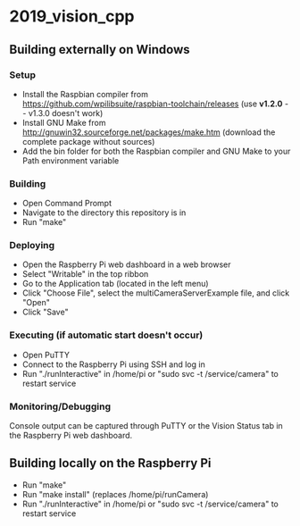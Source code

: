 # 2019_vision_cpp

## Building externally on Windows

### Setup
* Install the Raspbian compiler from https://github.com/wpilibsuite/raspbian-toolchain/releases (use **v1.2.0** -- v1.3.0 doesn't work)
* Install GNU Make from http://gnuwin32.sourceforge.net/packages/make.htm (download the complete package without sources)
* Add the bin folder for both the Raspbian compiler and GNU Make to your Path environment variable

### Building
* Open Command Prompt
* Navigate to the directory this repository is in
* Run "make"

### Deploying
* Open the Raspberry Pi web dashboard in a web browser
* Select "Writable" in the top ribbon
* Go to the Application tab (located in the left menu)
* Click "Choose File", select the multiCameraServerExample file, and click "Open"
* Click "Save"

### Executing (if automatic start doesn't occur)
* Open PuTTY
* Connect to the Raspberry Pi using SSH and log in
* Run "./runInteractive" in /home/pi or "sudo svc -t /service/camera" to restart service

### Monitoring/Debugging
Console output can be captured through PuTTY or the Vision Status tab in the Raspberry Pi web dashboard.


## Building locally on the Raspberry Pi
* Run "make"
* Run "make install" (replaces /home/pi/runCamera)
* Run "./runInteractive" in /home/pi or "sudo svc -t /service/camera" to restart service
